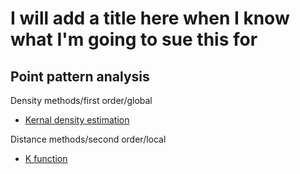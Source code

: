 # I will add a title here when I know what I'm going to sue this for


## Point pattern analysis

Density methods/first order/global
- [Kernal density estimation](Kernal-density-estimation.md)

Distance methods/second order/local
- [K function](k-function.md)


